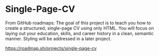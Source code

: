 # Single-Page-CV
From GitHub roadmaps: The goal of this project is to teach you how to create a structured, single-page CV using only HTML. You will focus on laying out your education, skills, and career history in a clean, semantic manner. Styling will be addressed in a later project.

https://roadmap.sh/projects/single-page-cv
